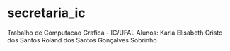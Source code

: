 # secretaria_ic
Trabalho de Computacao Grafica - IC/UFAL
Alunos:
Karla Elisabeth Cristo dos Santos
Roland dos Santos Gonçalves Sobrinho
